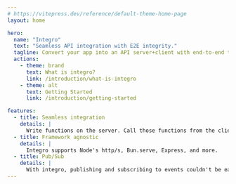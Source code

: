 ```yaml
---
# https://vitepress.dev/reference/default-theme-home-page
layout: home

hero:
  name: "Integro"
  text: "Seamless API integration with E2E integrity."
  tagline: Convert your app into an API server+client with end-to-end type safety in 2 lines.
  actions:
    - theme: brand
      text: What is integro?
      link: /introduction/what-is-integro
    - theme: alt
      text: Getting Started
      link: /introduction/getting-started

features:
  - title: Seamless integration
    details: |
      Write functions on the server. Call those functions from the client, types included.
  - title: Framework agnostic
    details: |
      Integro supports Node's http/s, Bun.serve, Express, and more.
  - title: Pub/Sub
    details: |
      With integro, publishing and subscribing to events couldn't be easier.
---
```


